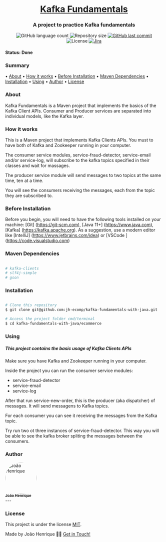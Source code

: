 <h1 align="center">
   <a href="#"> Kafka Fundamentals </a>
</h1>

<h3 align="center">
    A project to practice Kafka fundamentals
</h3>

<p align="center">
  <img alt="GitHub language count" src="https://img.shields.io/github/languages/count/jh-ecomp/kafka-fundamentals-with-java?color=%2304D361">
  <img alt="Repository size" src="https://img.shields.io/github/repo-size/jh-ecomp/kafka-fundamentals-with-java">
  <a href="https://github.com/jh-ecomp/kafka-fundamentals-with-java/commits/master">
    <img alt="GitHub last commit" src="https://img.shields.io/github/last-commit/jh-ecomp/kafka-fundamentals-with-java">
  </a>
  <img alt="License" src="https://img.shields.io/badge/license-MIT-brightgreen">
  <a href="https://docs.confluent.io/platform/current/clients/javadocs/javadoc/index.html#ak-java-apis">
    <img alt="Jira" src="https://img.shields.io/badge/Kafka-Java%20Clients%20APIs-0052cc">
  </a>
</p>

#### Status: Done
### Summary
• [About](#about)
• [How it works](#how-it-works)
• [Before Installation](#before-installation)
• [Maven Dependencies](#maven-dependencies)
• [Installation](#installation)
• [Using](#using)
• [Author](#author)
• [License](#user-content-license)

### About

Kafka Fundamentals is a Maven project that implements the basics of the Kafka Client APIs. Consumer and Producer services are separated into individual models, like the Kafka layer.

### How it works

This is a Maven project that implements Kafka Clients APIs. You must to have both of Kafka and Zookeeper running in your computer.

The consumer service modules, service-fraud-detector, service-email and/or service-log, will subscribe to the kafka topics specified in their classes and wait for massages.

The producer service module will send messages to two topics at the same time, ten at a time.

You will see the consumers receiving the messages, each from the topic they are subscribed to.

### Before Installation

Before you begin, you will need to have the following tools installed on your machine:
[Git] (https://git-scm.com), [Java 11+] (https://www.java.com), [Kafka] (https://kafka.apache.org).
As a suggestion, use a modern editor like [IntelliJ] (https://www.jetbrains.com/idea) or [VSCode ] (https://code.visualstudio.com)

### Maven Dependencies

```bash

# kafka-clients
# slf4j-simple
# gson

```

### Installation

```bash

# Clone this repository
$ git clone git@github.com:jh-ecomp/kafka-fundamentals-with-java.git  

# Access the project folder cmd/terminal  
$ cd kafka-fundamentals-with-java/ecommerce
```

### Using
##### This project contains the basic usage of Kafka Clients APIs

Make sure you have Kafka and Zookeeper running in your computer.

Inside the project you can run the consumer service modules:
- service-fraud-detector
- service-email
- service-log

After that run service-new-order, this is the producer (aka dispatcher) of messages. It will send messagens to Kafka topics.

For each consumer you can see it receiving the messages from the Kafka topic.

Try run two ot three instances of service-fraud-detector. This way you will be able to see the kafka broker spliting the messages between the consumers.

### Author

<a href="https://github.com/jh-ecomp?tab=repositories">
 <img style="border-radius: 50%;" src="https://avatars.githubusercontent.com/u/21336271?s=400&u=4b4ff916cafb59709adaa958f3c0f46bed35ae62&v=4" width="100px;" alt="João Henrique"/>
 <br />
 <sub><b>João Henrique</b></sub></a> <a href="https://github.com/jh-ecomp?tab=repositories" title="João Henrique"></a>
 <br />
---

### License

This project is under the license [MIT](./LICENSE.txt).

Made by João Henrique 👋🏽 [Get in Touch!](Https://www.linkedin.com/in/joaohenriqueengcomp )
